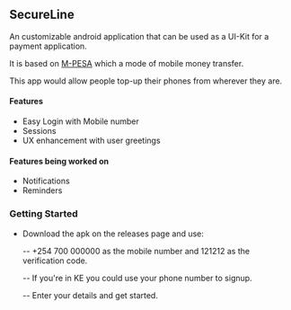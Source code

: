 ## SecureLine

An customizable android application that can be used as a UI-Kit for a payment application. 

It is based on [M-PESA](https://g.co/kgs/wCj1hv) which a mode of mobile money transfer. 

This app would allow people top-up their phones from wherever they are.

#### Features
- Easy Login with Mobile number
- Sessions 
- UX enhancement with user greetings

#### Features being worked on
- Notifications
- Reminders

### Getting Started
- Download the apk on the releases page and use:

  -- +254 700 000000 as the mobile number  and 121212 as the verification code.

  -- If you're in KE you could use your phone number to signup. 
  
  -- Enter your details and get started.
